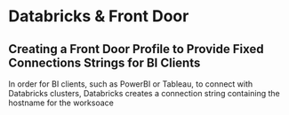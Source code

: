 # Databricks & Front Door

## Creating a Front Door Profile to Provide Fixed Connections Strings for BI Clients

In order for BI clients, such as PowerBI or Tableau, to connect with Databricks clusters, Databricks creates a connection string containing the hostname for the 
worksoace 
